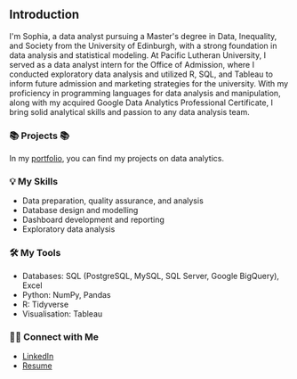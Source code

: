 ## Introduction

I'm Sophia, a data analyst pursuing a Master's degree in Data, Inequality, and Society from the University of Edinburgh, with a strong foundation in data analysis and statistical modeling. At Pacific Lutheran University, I served as a data analyst intern for the Office of Admission, where I conducted exploratory data analysis and utilized R, SQL, and Tableau to inform future admission and marketing strategies for the university. With my proficiency in programming languages for data analysis and manipulation, along with my acquired Google Data Analytics Professional Certificate, I bring solid analytical skills and passion to any data analysis team.


### 📚 Projects 📚
In my [portfolio](https://github.com/sophiaclare/data_analysis_portfolio), you can find my projects on data analytics.

### 💡 My Skills
- Data preparation, quality assurance, and analysis
- Database design and modelling
- Dashboard development and reporting
- Exploratory data analysis

### 🛠️ My Tools
- Databases: SQL (PostgreSQL, MySQL, SQL Server, Google BigQuery), Excel
- Python: NumPy, Pandas
- R: Tidyverse
- Visualisation: Tableau

### 🙌🏻 Connect with Me
- [LinkedIn](https://www.linkedin.com/in/sophie--jenkinson/)
- [Resume](https://github.com/sophiaclare/data_analysis_portfolio/blob/main/_Resume%20-%20Sophia%20Jenkinson%20(1).pdf)
